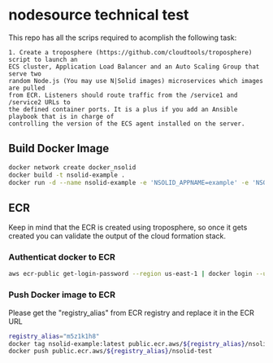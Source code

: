 # nodesource technical test

This repo has all the scrips required to acomplish the following task:

    1. Create a troposphere (https://github.com/cloudtools/troposphere) script to launch an
    ECS cluster, Application Load Balancer and an Auto Scaling Group that serve two
    random Node.js (You may use N|Solid images) microservices which images are pulled
    from ECR. Listeners should route traffic from the /service1 and /service2 URLs to
    the defined container ports. It is a plus if you add an Ansible playbook that is in charge of
    controlling the version of the ECS agent installed on the server.


## Build Docker Image 

```sh
docker network create docker_nsolid
docker build -t nsolid-example .
docker run -d --name nsolid-example -e 'NSOLID_APPNAME=example' -e 'NSOLID_COMMAND=console:9001' -e 'NSOLID_DATA=console:9002' -e 'NSOLID_BULK=console:9003' --network docker_nsolid -p 8888:8888 nsolid-example
```

## ECR
Keep in mind that the ECR is created using troposphere, so once it gets created you can validate the output of the cloud formation stack.

### Authenticat docker to ECR
```sh
aws ecr-public get-login-password --region us-east-1 | docker login --username AWS --password-stdin public.ecr.aws
```
### Push Docker image to ECR
Please get the "registry_alias" from ECR registry and replace it in the ECR  URL 
```sh
registry_alias="m5z1k1h8"
docker tag nsolid-example:latest public.ecr.aws/${registry_alias}/nsolid-test
docker push public.ecr.aws/${registry_alias}/nsolid-test

```







